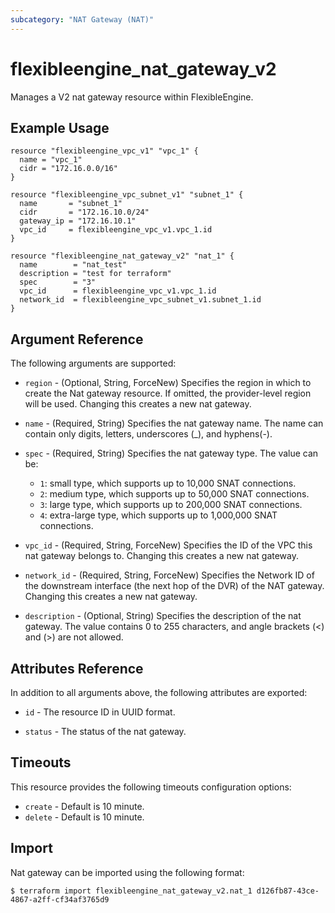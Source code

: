 ```yaml
---
subcategory: "NAT Gateway (NAT)"
---
```


# flexibleengine_nat_gateway_v2

Manages a V2 nat gateway resource within FlexibleEngine.

## Example Usage

```hcl
resource "flexibleengine_vpc_v1" "vpc_1" {
  name = "vpc_1"
  cidr = "172.16.0.0/16"
}

resource "flexibleengine_vpc_subnet_v1" "subnet_1" {
  name       = "subnet_1"
  cidr       = "172.16.10.0/24"
  gateway_ip = "172.16.10.1"
  vpc_id     = flexibleengine_vpc_v1.vpc_1.id
}

resource "flexibleengine_nat_gateway_v2" "nat_1" {
  name        = "nat_test"
  description = "test for terraform"
  spec        = "3"
  vpc_id      = flexibleengine_vpc_v1.vpc_1.id
  network_id  = flexibleengine_vpc_subnet_v1.subnet_1.id
}
```

## Argument Reference

The following arguments are supported:

* `region` - (Optional, String, ForceNew) Specifies the region in which to create the Nat gateway resource.
  If omitted, the provider-level region will be used. Changing this creates a new nat gateway.

* `name` - (Required, String) Specifies the nat gateway name. The name can contain only digits, letters,
  underscores (_), and hyphens(-).

* `spec` - (Required, String) Specifies the nat gateway type. The value can be:
  + `1`: small type, which supports up to 10,000 SNAT connections.
  + `2`: medium type, which supports up to 50,000 SNAT connections.
  + `3`: large type, which supports up to 200,000 SNAT connections.
  + `4`: extra-large type, which supports up to 1,000,000 SNAT connections.

* `vpc_id` - (Required, String, ForceNew) Specifies the ID of the VPC this nat gateway belongs to.
  Changing this creates a new nat gateway.

* `network_id` - (Required, String, ForceNew) Specifies the Network ID of the downstream interface
  (the next hop of the DVR) of the NAT gateway. Changing this creates a new nat gateway.

* `description` - (Optional, String) Specifies the description of the nat gateway.
  The value contains 0 to 255 characters, and angle brackets (<) and (>) are not allowed.

## Attributes Reference

In addition to all arguments above, the following attributes are exported:

* `id` - The resource ID in UUID format.

* `status` - The status of the nat gateway.

## Timeouts

This resource provides the following timeouts configuration options:

* `create` - Default is 10 minute.
* `delete` - Default is 10 minute.

## Import

Nat gateway can be imported using the following format:

```
$ terraform import flexibleengine_nat_gateway_v2.nat_1 d126fb87-43ce-4867-a2ff-cf34af3765d9
```
